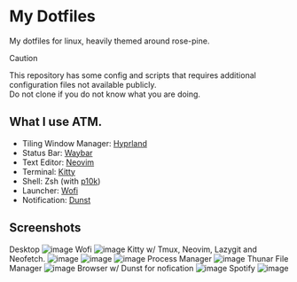 # My Dotfiles
My dotfiles for linux, heavily themed around rose-pine.

> [!CAUTION]
> This repository has some config and scripts that requires additional configuration files not available publicly.\
> Do not clone if you do not know what you are doing. 

## What I use ATM.
- Tiling Window Manager: [Hyprland](https://hyprland.org/)
- Status Bar: [Waybar](https://github.com/Alexays/Waybar)
- Text Editor: [Neovim](https://github.com/neovim/neovim)
- Terminal: [Kitty](https://github.com/kovidgoyal/kitty)
- Shell: Zsh (with [p10k](https://github.com/romkatv/powerlevel10k))
- Launcher: [Wofi](https://hg.sr.ht/~scoopta/wofi)
- Notification: [Dunst](https://github.com/dunst-project/dunst)

## Screenshots
Desktop
![image](https://github.com/user-attachments/assets/462d9ce5-3635-4982-8743-0c2b3f0f8652)
Wofi
![image](https://github.com/user-attachments/assets/8b74ca45-40da-4b8b-b0d5-661f57859aa9)
Kitty w/ Tmux, Neovim, Lazygit and Neofetch.
![image](https://github.com/user-attachments/assets/858035a6-eef2-4b04-9614-a47df2d72e6b)
![image](https://github.com/user-attachments/assets/b8d469de-7cd2-4fb7-8df1-b1b1d2910027)
![image](https://github.com/user-attachments/assets/5d6db6dc-f0ae-4ca6-9294-19199765936b)
Process Manager
![image](https://github.com/user-attachments/assets/e730b56e-6fec-45ff-81e1-5861a62019d3)
Thunar File Manager
![image](https://github.com/user-attachments/assets/1707c58f-17e3-48d7-b58a-3efd2ac74e45)
Browser w/ Dunst for nofication
![image](https://github.com/user-attachments/assets/58d6b120-d063-4016-9ceb-93d4d2a1a2e2)
Spotify
![image](https://github.com/user-attachments/assets/86b7b3b0-8c66-4c19-a5fb-f4e5c0a65b12)
